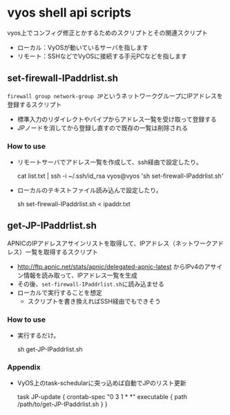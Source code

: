 # vyos shell api scripts

vyos上でコンフィグ修正とかするためのスクリプトとその関連スクリプト

- ローカル：VyOSが動いているサーバを指します
- リモート：SSHなどでVyOSに接続する手元PCなどを指します


## set-firewall-IPaddrlist.sh

`firewall group network-group JP`というネットワークグループにIPアドレスを登録するスクリプト

- 標準入力のリダイレクトやパイプからアドレス一覧を受け取って登録する
- JPノードを消してから登録し直すので既存の一覧は削除される

### How to use

- リモートサーバでアドレス一覧を作成して、ssh経由で設定したり。

    cat list.txt | ssh -i ~/.ssh/id_rsa vyos@vyos 'sh set-firewall-IPaddrlist.sh'

- ローカルのテキストファイル読み込んで設定したり。

    sh set-firewall-IPaddrlist.sh < ipaddr.txt


## get-JP-IPaddrlist.sh

APNICのIPアドレスアサインリストを取得して、IPアドレス（ネットワークアドレス）一覧を取得するスクリプト

- http://ftp.apnic.net/stats/apnic/delegated-apnic-latest からIPv4のアサイン情報を読み取って、IPアドレス一覧を生成
- その後、`set-firewall-IPaddrlist.sh`に読み込ませる
- ローカルで実行することを想定
  - スクリプトを書き換えればSSH経由でもできそう

### How to use

- 実行するだけ。

    sh get-JP-IPaddrlist.sh

### Appendix

- VyOS上のtask-schedularに突っ込めば自動でJPのリスト更新

    task JP-update {
        crontab-spec "0 3 1 * *"
        executable {
            path /path/to/get-JP-IPaddrlist.sh
        }
    }

